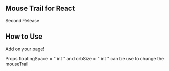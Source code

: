 ## Mouse Trail for React

 Second Release

## How to Use

Add <ManjeyyTrail/> on your page!

Props floatingSpace = " int " and orbSize = " int " can be use to change the mouseTrail